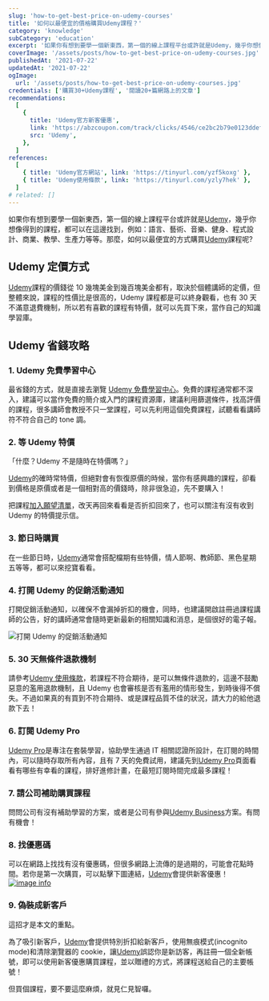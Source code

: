 ```yaml
---
slug: 'how-to-get-best-price-on-udemy-courses'
title: '如何以最便宜的價格購買Udemy課程？'
category: 'knowledge'
subCategory: 'education'
excerpt: '如果你有想到要學一個新東西，第一個的線上課程平台或許就是Udemy，幾乎你想像得到的課程，都可以在這邊找到，例如：語言、藝術、音樂、健身、程式設計、商業、教學、生產力等等。那麼，如何以最便宜的方式購買Udemy課程呢?'
coverImage: '/assets/posts/how-to-get-best-price-on-udemy-courses.jpg'
publishedAt: '2021-07-22'
updatedAt: '2021-07-22'
ogImage:
  url: '/assets/posts/how-to-get-best-price-on-udemy-courses.jpg'
credentials: ['購買30+Udemy課程', '閱讀20+篇網路上的文章']
recommendations:
  [
    {
      title: 'Udemy官方新客優惠',
      link: 'https://abzcoupon.com/track/clicks/4546/ce2bc2b79e0123ddefcda67f8835ce13286c4ec17cebf0ab416db6006302?subid_1=&subid_2=&subid_3=&subid_4=&subid_5=&t=https%3A%2F%2Fwww.udemy.com%2F',
      src: 'Udemy',
    },
  ]
references:
  [
    { title: 'Udemy官方網站', link: 'https://tinyurl.com/yzf5koxg' },
    { title: 'Udemy使用條款', link: 'https://tinyurl.com/yzly7hek' },
  ]
# related: []
---
```


如果你有想到要學一個新東西，第一個的線上課程平台或許就是[Udemy](https://tinyurl.com/yhdgtddt)，幾乎你想像得到的課程，都可以在這邊找到，例如：語言、藝術、音樂、健身、程式設計、商業、教學、生產力等等。那麼，如何以最便宜的方式購買[Udemy](https://tinyurl.com/yhdgtddt)課程呢?

## Udemy 定價方式

[Udemy](https://tinyurl.com/yhdgtddt "affiliate")課程的價錢從 10 幾塊美金到幾百塊美金都有，取決於個體講師的定價，但整體來說，課程的性價比是很高的，Udemy 課程都是可以終身觀看，也有 30 天不滿意退費機制，所以若有喜歡的課程有特價，就可以先買下來，當作自己的知識學習庫。

## Udemy 省錢攻略

### 1. Udemy 免費學習中心

最省錢的方式，就是直接去瀏覽 [Udemy 免費學習中心](https://tinyurl.com/yfbaghja "affiliate")。免費的課程通常都不深入，建議可以當作免費的簡介或入門的課程資源庫，建議利用篩選條件，找高評價的課程，很多講師會教授不只一堂課程，可以先利用這個免費課程，試聽看看講師符不符合自己的 tone 調。

### 2. 等 Udemy 特價

「什麼？Udemy 不是隨時在特價嗎？」

[Udemy](https://tinyurl.com/yhdgtddt "affiliate")的確時常特價，但絕對會有恢復原價的時候，當你有感興趣的課程，卻看到價格是原價或者是一個相對高的價錢時，除非很急迫，先不要購入！

把課程[加入願望清單](https://tinyurl.com/yf8sak6b "affiliate")，改天再回來看看是否折扣回來了，也可以關注有沒有收到 Udemy 的特價提示信。

### 3. 節日時購買

在一些節日時，[Udemy](https://tinyurl.com/yhdgtddt "affiliate")通常會搭配檔期有些特價，情人節啊、教師節、黑色星期五等等，都可以來挖寶看看。

### 4. 打開 Udemy 的促銷活動通知

打開促銷活動通知，以確保不會漏掉折扣的機會，同時，也建議開啟註冊過課程講師的公告，好的講師通常會隨時更新最新的相關知識和消息，是個很好的電子報。

![打開 Udemy 的促銷活動通知](https://i.imgur.com/NaVDSkb.png)

### 5. 30 天無條件退款機制

請參考[Udemy 使用條款](https://tinyurl.com/yzly7hek "affiliate")，若課程不符合期待，是可以無條件退款的，這邊不鼓勵惡意的濫用退款機制，且 Udemy 也會審核是否有濫用的情形發生，到時後得不償失。不過如果真的有買到不符合期待、或是課程品質不佳的狀況，請大力的給他退款下去！

### 6. 訂閱 Udemy Pro

[Udemy Pro](https://tinyurl.com/yhgfsrwr "affiliate")是專注在套裝學習，協助學生通過 IT 相關認證所設計，在訂閱的時間內，可以隨時存取所有內容，且有 7 天的免費試用，建議先到[Udemy Pro](https://tinyurl.com/yhgfsrwr "affiliate")頁面看看有哪些有幸看的課程，排好進修計畫，在最短訂閱時間完成最多課程！

### 7. 請公司補助購買課程

問問公司有沒有補助學習的方案，或者是公司有參與[Udemy Business](https://tinyurl.com/ygzsqe9j "affiliate")方案。有問有機會！

### 8. 找優惠碼

可以在網路上找找有沒有優惠碼，但很多網路上流傳的是過期的，可能會花點時間。若你是第一次購買，可以點擊下圖連結，[Udemy](https://tinyurl.com/yhdgtddt "affiliate")會提供新客優惠！
[![image info](https://affsrc.com/track/imp/img/97032/ce2bc2b79e0123ddefcda67f8835ce13286c4ec17cebf0ab416db6006302?subid_1=&subid_2=&subid_3=&subid_4=&subid_5=)](https://abzcoupon.com/track/clicks/4546/ce2bc2b79e0123ddefcda67f8835ce13286c4ec17cebf0ab416db6006302?subid_1=&subid_2=&subid_3=&subid_4=&subid_5=&t=https%3A%2F%2Fwww.udemy.com%2F)

### 9. 偽裝成新客戶

這招才是本文的重點。

為了吸引新客戶，[Udemy](https://tinyurl.com/yhdgtddt "affiliate")會提供特別折扣給新客戶，使用無痕模式(incognito mode)和清除瀏覽器的 cookie，讓[Udemy](https://tinyurl.com/yhdgtddt "affiliate")誤認你是新訪客，再註冊一個全新帳號，即可以使用新客優惠購買課程，並以贈禮的方式，將課程送給自己的主要帳號！

但買個課程，要不要這麼麻煩，就見仁見智囉。
